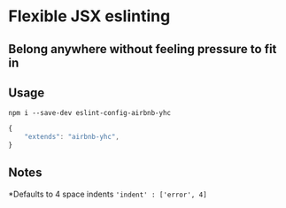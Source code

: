 # Flexible JSX eslinting #

## Belong anywhere without feeling pressure to fit in ##

## Usage ##
`npm i --save-dev eslint-config-airbnb-yhc`
```js
{
    "extends": "airbnb-yhc",
}
```

## Notes ##

*Defaults to 4 space indents     `'indent' : ['error', 4]`
 
